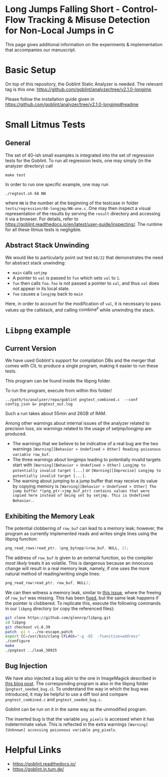 # Long Jumps Falling Short - Control-Flow Tracking & Misuse Detection for Non-Local Jumps in C

This page gives additional information on the experiments & implementation
that accompanies our manuscript.

# Basic Setup

On top of this repository, the Goblint Static Analyzer is needed.
The relevant tag is this one: https://github.com/goblint/analyzer/tree/v2.1.0-longjmp

Please follow the installation guide given in https://github.com/goblint/analyzer/tree/v2.1.0-longjmp#readme

# Small Litmus Tests
## General

The set of 40-ish small examples is integrated into the set of regression tests for the Goblint.
To run all regression tests, one may simply (in the analyzer directory) call

~~~console
make test
~~~

In order to run one specific example, one may run

~~~console
./regtest.sh 68 NN
~~~

where `NN` is the number at the beginning of the testcase in folder `tests/regression/68-longjmp/NN-one.c`.
One may then inspect a visual representation of the results by serving the
`result` directory and accessing it via a browser. For details, refer to https://goblint.readthedocs.io/en/latest/user-guide/inspecting/.
The runtime for all these litmus tests is negligible.

## Abstract Stack Unwinding

We would like to particularly point out test `68/22` that demonstrates the need for abstract stack unwinding:
 - `main` calls `setjmp`
 - A pointer to `val` is passed to `fun` which sets `val` to `1`.
 - `fun` then calls `foo`. `foo` is not passed a pointer to `val`, and thus `val` does not appear in its local state.
 - `foo` causes a `longjmp` back to `main`

Here, in order to account for the modification of `val`, it is necessary to pass values up the callstack, and calling $\textsf{combine}^\sharp$ while unwinding the stack.

# `Libpng` example

## Current Version

We have used Goblint's support for compilation DBs and the merger that comes with CIL to produce a single program, making it easier to run these tests.

This program can be found inside the libpng folder.

To run the program, execute from within this folder/

~~~console
../path/to/analyzer/repo/goblint pngtest_combined.c  --conf config.json &> pngtest_out.log
~~~

Such a run takes about 55min and 26GB of RAM.

Among other warnings about internal issues of the analyzer related to precision loss, six warnings related to the usage of
setjmp/longjmp are produced.

- The warnings that we believe to be indicative of a real bug are the two warnings `[Warning][Behavior > Undefined > Other] Reading poisonous variable row_buf`.
- The three warnings about longjmps leading to potentially invalid targets start with `[Warning][Behavior > Undefined > Other] Longjmp to potentially invalid target [...]` or `[Warning][Imprecise] Longjmp to potentially invalid target [...]`.
- The warning about jumping to a jump buffer that may receive its value by copying memory is `[Warning][Behavior > Undefined > Other] The jump buffer *(png_ptr->jmp_buf_ptr) contains values that were copied here instead of being set by setjmp. This is Undefined Behavior.`.

## Exhibiting the Memory Leak

The potential clobbering of `row_buf` can lead to a memory leak; however,
the program as currently implemented reads and writes single lines using the libpng function:
```c 
png_read_rows(read_ptr, (png_bytepp)&row_buf, NULL, 1);
```

The address of `row_buf` is given to an external function, so the compiler *most likely* treats it as volatile.
This is dangerous because an innocuous change will result in a real memory leak, namely,
if one uses the more natural method of reading/writing single lines:
```c
png_read_row(read_ptr, row_buf, NULL);
```

We can then witness a memory leak, similar to [this issue](https://github.com/glennrp/libpng/issues/265), where the freeing of `row_buf` was missing. This has been [fixed](https://github.com/pnggroup/libpng/commit/8439534daa1d3a5705ba92e653eda9251246dd61#diff-71224f3104c9fad7ed296177dd09ee5ce90a3604b61e8edbb84eab5d33eea43dR960), but the same leak happens if the pointer is clobbered. To replicate this, execute the following commands in our `libpng` directory (or copy the referenced files):
```bash
git clone https://github.com/glennrp/libpng.git
cd libpng
git checkout v1.6.39
patch -p1 < ../no-escape.patch
export CC=/usr/bin/clang CFLAGS="-g -O2  -fsanitize=address"
./configure
make
./pngtest ../leak_30925
```

## Bug Injection

We have also injected a bug akin to the one in ImageMagick described in
[this blog post](https://patrakov.blogspot.com/2009/07/dangers-of-setjmplongjmp.html).
The corresponding program is also in the libpng folder (`pngtest_seeded_bug.c`).
To understand the way in which the bug was introduced, it may be helpful to use a diff tool and compare
`pngtest_combined.c` and `pngtest_seeded_bug.c`.

Goblint can be run on it in the same way as the unmodified program.

The inserted bug is that the variable `png_pixels` is accessed when it has indeterminate value.
This is reflected in the extra warnings `[Warning][Unknown] accessing poisonous variable png_pixels`.

# Helpful Links

- https://goblint.readthedocs.io/
- https://goblint.in.tum.de/
